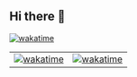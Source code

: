 ## Hi there 👋

<!--
**s7np8k/s7np8k** is a ✨ _special_ ✨ repository because its `README.md` (this file) appears on your GitHub profile.

Here are some ideas to get you started:

- 🔭 I’m currently working on ...
- 🌱 I’m currently learning ...
- 👯 I’m looking to collaborate on ...
- 🤔 I’m looking for help with ...
- 💬 Ask me about ...
- 📫 How to reach me: ...
- 😄 Pronouns: ...
- ⚡ Fun fact: ...
-->
  [![wakatime](https://wakatime.com/badge/user/9cd2eae8-f9e9-48ad-ad37-52aef8ad1595.svg)](https://wakatime.com/@9cd2eae8-f9e9-48ad-ad37-52aef8ad1595)

|            |                     |
| ---------- | ------------------- |  
| [![wakatime](https://wakatime.com/share/@9cd2eae8-f9e9-48ad-ad37-52aef8ad1595/04c3f3d1-c8f2-4878-bfa5-d76a1f5b6f6e.png)](https://wakatime.com/@9cd2eae8-f9e9-48ad-ad37-52aef8ad1595) | [![wakatime](https://wakatime.com/share/@9cd2eae8-f9e9-48ad-ad37-52aef8ad1595/6a1a84c2-9d01-463f-9ea4-6cfb61fe431b.png)](https://wakatime.com/@9cd2eae8-f9e9-48ad-ad37-52aef8ad1595) |
